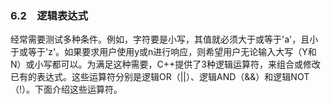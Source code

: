 ### 6.2　逻辑表达式

经常需要测试多种条件。例如，字符要是小写，其值就必须大于或等于'a'，且小于或等于'z'。如果要求用户使用y或n进行响应，则希望用户无论输入大写（Y和N）或小写都可以。为满足这种需要，C++提供了3种逻辑运算符，来组合或修改已有的表达式。这些运算符分别是逻辑OR（||）、逻辑AND（&&）和逻辑NOT（!）。下面介绍这些运算符。

